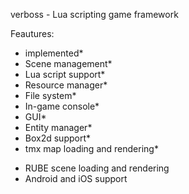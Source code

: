 verboss - Lua scripting game framework

Feautures:
* implemented*
* Scene management*
* Lua script support*
* Resource manager*
* File system*
* In-game console*
* GUI*
* Entity manager*
* Box2d support*
* tmx map loading and rendering*
- RUBE scene loading and rendering
- Android and iOS support
